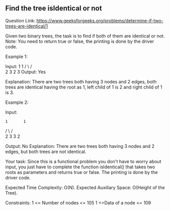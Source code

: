 ## Find the tree isIdentical or not 

Question Link: https://www.geeksforgeeks.org/problems/determine-if-two-trees-are-identical/1


Given two binary trees, the task is to find if both of them are identical or not.
Note: You need to return true or false, the printing is done by the driver code.

Example 1:

Input:
     1          1
   /   \      /   \
  2     3    2     3
Output: 
Yes

Explanation: 
There are two trees both having 3 nodes and 2 edges, both trees are identical having the root as 1, left child of 1 is 2 and right child of 1 is 3.

Example 2:

Input:

    1       1
  /  \     /  \
 2    3   3    2

Output: 
No
Explanation: There are two trees both having 3 nodes and 2 edges, but both trees are not identical.

Your task:
Since this is a functional problem you don't have to worry about input, you just have to complete the function isIdentical() that takes two roots as parameters and returns true or false. The printing is done by the driver code.

Expected Time Complexity: O(N).
Expected Auxiliary Space: O(Height of the Tree).

Constraints:
1 <= Number of nodes <= 105
1 <=Data of a node <= 109